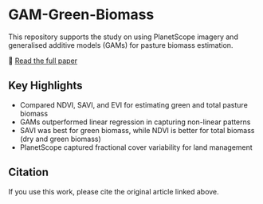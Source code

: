 # GAM-Green-Biomass

This repository supports the study on using PlanetScope imagery and generalised additive models (GAMs) for pasture biomass estimation.

📄 [Read the full paper](https://www.sciencedirect.com/science/article/pii/S2950395725000104)

## Key Highlights

- Compared NDVI, SAVI, and EVI for estimating green and total pasture biomass  
- GAMs outperformed linear regression in capturing non-linear patterns  
- SAVI was best for green biomass, while NDVI is better for total biomass (dry and green biomass)  
- PlanetScope captured fractional cover variability for land management

## Citation

If you use this work, please cite the original article linked above.
